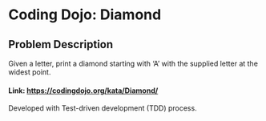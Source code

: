 # Coding Dojo: Diamond

## Problem Description
Given a letter, print a diamond starting with ‘A’ with the supplied letter at the widest point.
 
#### Link: https://codingdojo.org/kata/Diamond/

Developed with Test-driven development (TDD) process.
